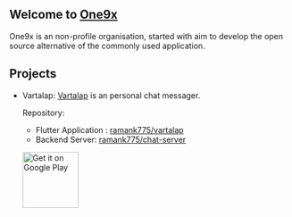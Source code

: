 ## Welcome to [One9x](https://one9x.com)

One9x is an non-profile organisation, started with aim to develop the open source alternative of the commonly used application.


## Projects
- Vartalap: [Vartalap](https://vartalap.one9x.com) is an personal chat messager.
  
  Repository:
    - Flutter Application : [ramank775/vartalap](https://github.com/ramank775/vartalap)
    - Backend Server: [ramank775/chat-server](https://github.com/ramank775/chat-server)
    
    
  <a href='https://play.google.com/store/apps/details?id=com.one9x.vartalap'><img alt='Get it on Google Play' src='https://play.google.com/intl/en_us/badges/static/images/badges/en_badge_web_generic.png' width="100" /></a>
  
